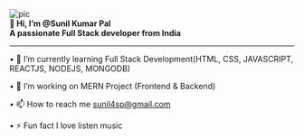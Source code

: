 ![pic](https://www.infomazeelite.com/wp-content/uploads/2022/12/MERN-Stack-Development.png)
                                               <br> <b>👋 Hi, I’m @Sunil Kumar Pal </b><br>
                                            <b>A passionate Full Stack developer from India</b>

_______________________________________________________________________________________________________________________________________________________________________________________

•	🌱 I’m currently learning Full Stack Development(HTML, CSS, JAVASCRIPT, REACTJS, NODEJS, MONGODB)

•	🤝 I’m working on MERN Project (Frontend & Backend)

•	📫 How to reach me sunil4sp@gmail.com

•	⚡ Fun fact I love listen music

